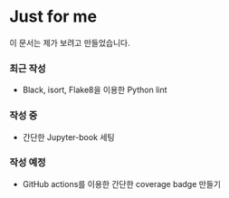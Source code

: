 # Just for me

이 문서는 제가 보려고 만들었습니다.

### 최근 작성
- Black, isort, Flake8을 이용한 Python lint

### 작성 중
- 간단한 Jupyter-book 세팅

### 작성 예정
- GitHub actions를 이용한 간단한 coverage badge 만들기
